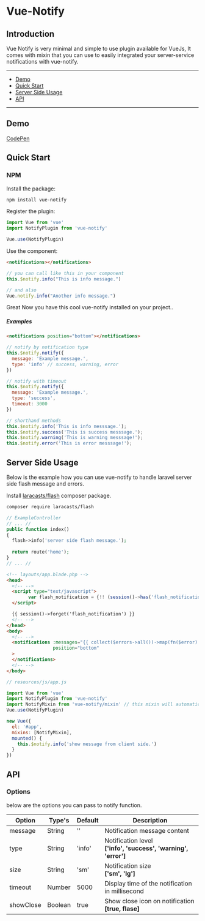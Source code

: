# Vue-Notify

## Introduction
Vue Notify is very minimal and simple to use plugin available for VueJs, It comes with mixin that you can use to easily integrated your server-service notifications with vue-notify.

---

- [Demo](#demo)
- [Quick Start](#quick-start)
- [Server Side Usage](#server-side-usage)
- [API](#apie)

---

## Demo

[CodePen](https://codepen.io/)

## Quick Start

### NPM

Install the package:

```bash
npm install vue-notify
```

Register the plugin:

```js
import Vue from 'vue'
import NotifyPlugin from 'vue-notify'

Vue.use(NotifyPlugin)
```

Use the component:

```html
<notifications></notifications>
```

```js
// you can call like this in your component
this.$notify.info("This is info message.")

// and also 
Vue.notify.info("Another info message.")
```

Great Now you have this cool vue-notify installed on your project..

##### Examples
```html
<notifications position="bottom"></notifications>
```

```javascript
// notify by notification type
this.$notify.notify({
  message: 'Example message.',
  type: 'info' // success, warning, error
})

// notify with timeout
this.$notify.notify({
  message: 'Example message.',
  type: 'success',
  timeout: 3000
})

// shorthand methods
this.$notify.info('This is info messsage.');
this.$notify.success('This is success messsage.');
this.$notify.warning('This is warning messsage!');
this.$notify.error('This is error messsage!');
```

## Server Side Usage

Below is the example how you can use vue-notify to handle laravel server side flash message and errors.

Install [laracasts/flash](https://github.com/laracasts/flash) composer package.

```bash
composer require laracasts/flash
```

```php
// ExampleController
// ... //
public function index()
{
  flash->info('server side flash message.');
  
  return route('home');
}
// ... //
```

```html
<!-- layouts/app.blade.php -->
<head>
  <!-- -->
  <script type="text/javascript">
        var flash_notification = {!! (session()->has('flash_notification')) ? json_encode(session()->get('flash_notification')) : 'false' !!}
  </script>

  {{ session()->forget('flash_notification') }}
  <!-- -->
</head>
<body>
  <!-- -->
  <notifications :messages="{{ collect($errors->all())->map(fn($error) => ['message' => $error, 'type' => 'error']) }}"
                 position="bottom"
  >
  </notifications>
  <!-- -->
</body>
```

```js
// resources/js/app.js

import Vue from 'vue'
import NotifyPlugin from 'vue-notify'
import NotifyMixin from 'vue-notify/mixin' // this mixin will automatically check server side notfications.
Vue.use(NotifyPlugin)

new Vue({
  el: '#app',
  mixins: [NotifyMixin],
  mounted() {
    this.$notify.info('show message from client side.')
  }
})
```

## API

### Options

below are the options you can pass to notify function.

**Option**|**Type's**|**Default**|**Description**
-----|-----|-----|-----
message|String|''|Notification message content
type|String|'info'|Notification level <br> **['info', 'success', 'warning', 'error']**
size|String|'sm'|Notification size <br> **['sm', 'lg']**
timeout|Number|5000|Display time of the notification in millisecond
showClose|Boolean|true|Show close icon on notification <br> **[true, flase]**
